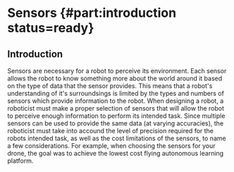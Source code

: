 # Sensors {#part:introduction status=ready}

## Introduction
Sensors are necessary for a robot to perceive its environment. Each sensor allows the robot to know something more about the world around it based on the type of data that the sensor provides. This means that a robot's understanding of it's surroundsings is limited by the types and numbers of sensors which provide information to the robot. When designing a robot, a roboticist must make a proper selection of sensors that will allow the robot to perceive enough information to perform its intended task. Since multiple sensors can be used to provide the same data (at varying accuracies), the roboticist must take into accound the level of precision required for the robots intended task, as well as the cost limitations of the sensors, to name a few considerations. For example, when choosing the sensors for your drone, the goal was to achieve the lowest cost flying autonomous learning platform.
